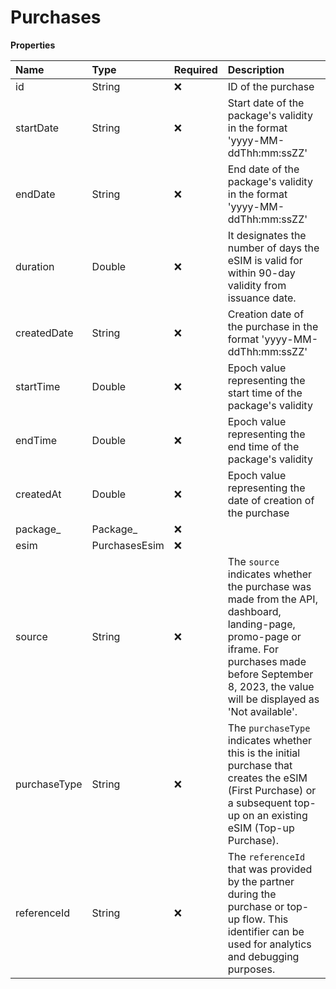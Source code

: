 # Purchases

**Properties**

| Name         | Type          | Required | Description                                                                                                                                                                                                    |
| :----------- | :------------ | :------- | :------------------------------------------------------------------------------------------------------------------------------------------------------------------------------------------------------------- |
| id           | String        | ❌       | ID of the purchase                                                                                                                                                                                             |
| startDate    | String        | ❌       | Start date of the package's validity in the format 'yyyy-MM-ddThh:mm:ssZZ'                                                                                                                                     |
| endDate      | String        | ❌       | End date of the package's validity in the format 'yyyy-MM-ddThh:mm:ssZZ'                                                                                                                                       |
| duration     | Double        | ❌       | It designates the number of days the eSIM is valid for within 90-day validity from issuance date.                                                                                                              |
| createdDate  | String        | ❌       | Creation date of the purchase in the format 'yyyy-MM-ddThh:mm:ssZZ'                                                                                                                                            |
| startTime    | Double        | ❌       | Epoch value representing the start time of the package's validity                                                                                                                                              |
| endTime      | Double        | ❌       | Epoch value representing the end time of the package's validity                                                                                                                                                |
| createdAt    | Double        | ❌       | Epoch value representing the date of creation of the purchase                                                                                                                                                  |
| package\_    | Package\_     | ❌       |                                                                                                                                                                                                                |
| esim         | PurchasesEsim | ❌       |                                                                                                                                                                                                                |
| source       | String        | ❌       | The `source` indicates whether the purchase was made from the API, dashboard, landing-page, promo-page or iframe. For purchases made before September 8, 2023, the value will be displayed as 'Not available'. |
| purchaseType | String        | ❌       | The `purchaseType` indicates whether this is the initial purchase that creates the eSIM (First Purchase) or a subsequent top-up on an existing eSIM (Top-up Purchase).                                         |
| referenceId  | String        | ❌       | The `referenceId` that was provided by the partner during the purchase or top-up flow. This identifier can be used for analytics and debugging purposes.                                                       |
